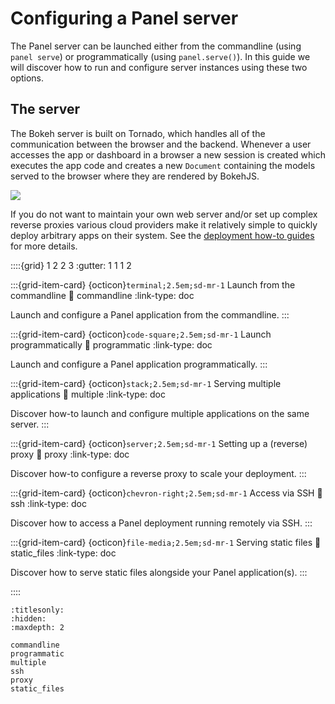 # Configuring a Panel server

The Panel server can be launched either from the commandline (using `panel serve`) or programmatically (using `panel.serve()`). In this guide we will discover how to run and configure server instances using these two options.

## The server

The Bokeh server is built on Tornado, which handles all of the communication between the browser and the backend. Whenever a user accesses the app or dashboard in a browser a new session is created which executes the app code and creates a new ``Document`` containing the models served to the browser where they are rendered by BokehJS.

<div style="margin-left: auto; margin-right: auto; display: block">
<img src="https://bokeh.pydata.org/en/latest/_images/bokeh_serve.svg"></img>
</div>

If you do not want to maintain your own web server and/or set up complex reverse proxies various cloud providers make it relatively simple to quickly deploy arbitrary apps on their system. See the [deployment how-to guides](../deployment/index) for more details.

::::{grid} 1 2 2 3
:gutter: 1 1 1 2

:::{grid-item-card} {octicon}`terminal;2.5em;sd-mr-1` Launch from the commandline
:link: commandline
:link-type: doc

Launch and configure a Panel application from the commandline.
:::

:::{grid-item-card} {octicon}`code-square;2.5em;sd-mr-1` Launch programmatically
:link: programmatic
:link-type: doc

Launch and configure a Panel application programmatically.
:::

:::{grid-item-card} {octicon}`stack;2.5em;sd-mr-1` Serving multiple applications
:link: multiple
:link-type: doc

Discover how-to launch and configure multiple applications on the same server. 
:::

:::{grid-item-card} {octicon}`server;2.5em;sd-mr-1` Setting up a (reverse) proxy
:link: proxy
:link-type: doc

Discover how-to configure a reverse proxy to scale your deployment.
:::

:::{grid-item-card} {octicon}`chevron-right;2.5em;sd-mr-1` Access via SSH
:link: ssh
:link-type: doc

Discover how to access a Panel deployment running remotely via SSH.
:::

:::{grid-item-card} {octicon}`file-media;2.5em;sd-mr-1` Serving static files
:link: static_files
:link-type: doc

Discover how to serve static files alongside your Panel application(s). 
:::

::::

```{toctree}
:titlesonly:
:hidden:
:maxdepth: 2

commandline
programmatic
multiple
ssh
proxy
static_files
```
